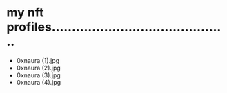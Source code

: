 # my nft profiles............................................
- 0xnaura (1).jpg
- 0xnaura (2).jpg
- 0xnaura (3).jpg
- 0xnaura (4).jpg
